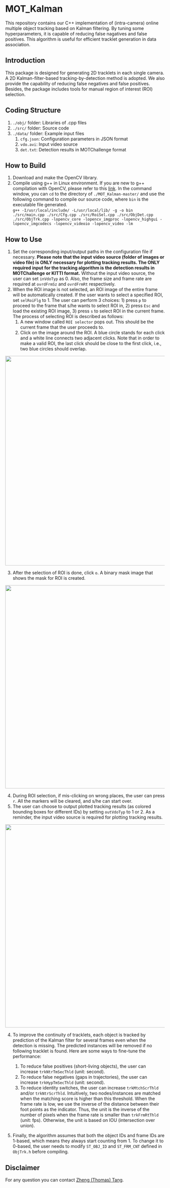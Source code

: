 # MOT_Kalman

This repository contains our C++ implementation of (intra-camera) online multiple object tracking based on Kalman filtering. By tuning some hyperparameters, it is capable of reducing false nagatives and false positives. This algorithm is useful for efficient tracklet generation in data association. 

## Introduction

This package is designed for generating 2D tracklets in each single camera. A 2D Kalman-filter-based tracking-by-detection method is adopted. We also provide the capability of reducing false negatives and false positives. Besides, the package includes tools for manual region of interest (ROI) selection. 

## Coding Structure
1. `./obj/` folder: Libraries of .cpp files
2. `./src/` folder: Source code
3. `./data/` folder: Example input files
   1. `cfg.json`: Configuration parameters in JSON format
   2. `vdo.avi`: Input video source
   3. `det.txt`: Detection results in MOTChallenge format

## How to Build
1. Download and make the OpenCV library.
2. Compile using g++ in Linux environment. If you are new to g++ compilation with OpenCV, please refer to this [link](http://answers.opencv.org/question/25642/how-to-compile-basic-opencv-program-in-c-in-ubuntu/). In the command window, you can `cd` to the directory of `./MOT_Kalman-master/` and use the following command to compile our source code, where `bin` is the executable file generated.  
```g++ -I/usr/local/include/ -L/usr/local/lib/ -g -o bin ./src/main.cpp ./src/Cfg.cpp ./src/RoiSel.cpp ./src/ObjDet.cpp ./src/ObjTrk.cpp -lopencv_core -lopencv_imgproc -lopencv_highgui -lopencv_imgcodecs -lopencv_videoio -lopencv_video -lm```

## How to Use
1. Set the corresponding input/output paths in the configuration file if necessary. **Please note that the input video source (folder of images or video file) is ONLY necessary for plotting tracking results. The ONLY required input for the tracking algorithm is the detection results in MOTChallenge or KITTI format.** Without the input video source, the user can set `inVdoTyp` as 0. Also, the frame size and frame rate are required at `ovrdFrmSz` and `ovrdFrmRt` respectively. 
2. When the ROI image is not selected, an ROI image of the entire frame will be automatically created. If the user wants to select a specified ROI, set `selRoiFlg` to 1. The user can perform 3 choices: 1) press `p` to proceed to the frame that s/he wants to select ROI in, 2) press `Esc` and load the existing ROI image, 3) press `s` to select ROI in the current frame. The process of selecting ROI is described as follows: 
   1. A new window called `ROI selector` pops out. This should be the current frame that the user proceeds to.
   2. Click on the image around the ROI. A blue circle stands for each click and a white line connects two adjacent clicks. Note that in order to make a valid ROI, the last click should be close to the first click, i.e., two blue circles should overlap.

<div align="center">
    <img src="/pic/pic0.png", width="660">
</div>

   3. After the selection of ROI is done, click `o`. A binary mask image that shows the mask for ROI is created. 

<div align="center">
    <img src="/pic/pic1.jpg", width="640">
</div>

   4. During ROI selection, if mis-clicking on wrong places, the user can press `r`. All the markers will be cleared, and s/he can start over.
3. The user can choose to output plotted tracking results (as colored bounding boxes for different IDs) by setting `outVdoTyp` to 1 or 2. As a reminder, the input video source is required for plotting tracking results. 

<div align="center">
    <img src="/pic/pic2.jpg", width="640">
</div>

4. To improve the continuity of tracklets, each object is tracked by prediction of the Kalman filter for several frames even when the detection is missing. The predicted instances will be removed if no following tracklet is found. Here are some ways to fine-tune the performance: 
   1. To reduce false positives (short-living objects), the user can increase `trkNtrTmSecThld` (unit: second). 
   2. To reduce false negatives (gaps in trajectories), the user can increase `trkHypTmSecThld` (unit: second). 
   3. To reduce identity switches, the user can increase `trkMtchScrThld` and/or `trkNtrScrThld`. Intuitively, two nodes/instances are matched when the matching score is higher than this threshold. When the frame rate is low, we use the inverse of the distance between their foot points as the indicator. Thus, the unit is the inverse of the number of pixels when the frame rate is smaller than `trkFrmRtThld` (unit: fps). Otherwise, the unit is based on IOU (intersection over union). 
   
5. Finally, the algorithm assumes that both the object IDs and frame IDs are 1-based, which means they always start counting from 1. To change it to 0-based, the user needs to modify `ST_OBJ_ID` and `ST_FRM_CNT` defined in `ObjTrk.h` before compiling.

## Disclaimer
For any question you can contact [Zheng (Thomas) Tang](https://github.com/zhengthomastang).

